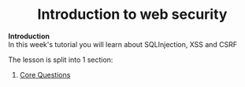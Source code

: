 <h1 align="center">Introduction to web security</h1>

**Introduction**  
In this week's tutorial you will learn about SQLInjection, XSS and CSRF

The lesson is split into 1 section:  
1. [Core Questions](Core%20Questions)
